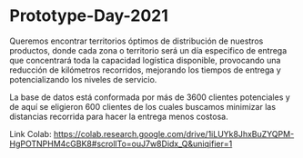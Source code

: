 # Prototype-Day-2021
Queremos encontrar territorios óptimos de distribución de nuestros productos, donde cada zona o territorio será un día especifico de entrega que concentrará toda la capacidad logística disponible, provocando una reducción de kilómetros recorridos, mejorando los tiempos de entrega y potencializando los niveles de servicio.

La base de datos está conformada por más de 3600 clientes potenciales y de aquí se eligieron 600 clientes de los cuales buscamos minimizar las distancias recorrida para hacer la entrega menos costosa.

Link Colab: https://colab.research.google.com/drive/1iLUYk8JhxBuZYQPM-HgPOTNPHM4cGBK8#scrollTo=ouJ7w8Didx_Q&uniqifier=1
